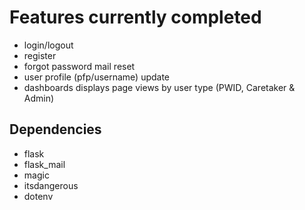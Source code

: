 # Features currently completed
- login/logout
- register
- forgot password mail reset
- user profile (pfp/username) update
- dashboards displays page views by user type (PWID, Caretaker & Admin)

## Dependencies
- flask
- flask_mail
- magic
- itsdangerous
- dotenv
